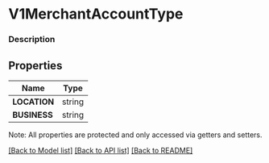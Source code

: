 # V1MerchantAccountType

### Description



## Properties
Name | Type
------------ | -------------
**LOCATION** | string
**BUSINESS** | string

Note: All properties are protected and only accessed via getters and setters.

[[Back to Model list]](../../README.md#documentation-for-models) [[Back to API list]](../../README.md#documentation-for-api-endpoints) [[Back to README]](../../README.md)

